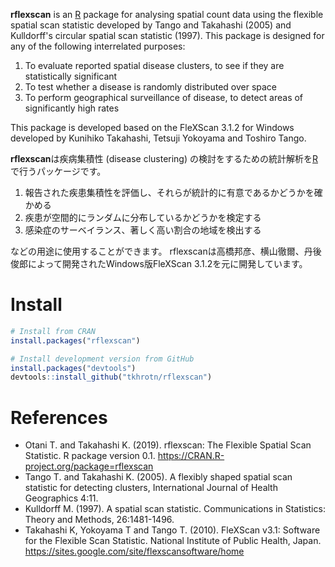 **rflexscan** is an [R](https://www.r-project.org/) package for analysing spatial count data using the flexible spatial scan statistic developed by Tango and Takahashi (2005) and Kulldorff's circular spatial scan statistic (1997).
This package is designed for any of the following interrelated purposes:

1. To evaluate reported spatial disease clusters, to see if they are statistically significant
2. To test whether a disease is randomly distributed over space
3. To perform geographical surveillance of disease, to detect areas of significantly high rates

This package is developed based on the FleXScan 3.1.2 for Windows developed by Kunihiko Takahashi, Tetsuji Yokoyama and Toshiro Tango.


**rflexscan**は疾病集積性 (disease clustering) の検討をするための統計解析を[R](https://www.r-project.org/)で行うパッケージです。

1. 報告された疾患集積性を評価し、それらが統計的に有意であるかどうかを確かめる
2. 疾患が空間的にランダムに分布しているかどうかを検定する
3. 感染症のサーベイランス、著しく高い割合の地域を検出する

などの用途に使用することができます。
rflexscanは高橋邦彦、横山徹爾、丹後俊郎によって開発されたWindows版FleXScan 3.1.2を元に開発しています。

# Install
```r
# Install from CRAN
install.packages("rflexscan")

# Install development version from GitHub
install.packages("devtools")
devtools::install_github("tkhrotn/rflexscan")
```


# References
 * Otani T. and Takahashi K. (2019). rflexscan: The Flexible Spatial Scan Statistic. R package version
  0.1. <https://CRAN.R-project.org/package=rflexscan>
 * Tango T. and Takahashi K. (2005). A flexibly shaped spatial scan statistic for detecting clusters, International Journal of Health Geographics 4:11.
 * Kulldorff M. (1997). A spatial scan statistic. Communications in Statistics: Theory and Methods, 26:1481-1496.
 * Takahashi K, Yokoyama T and Tango T. (2010). FleXScan v3.1: Software for the Flexible Scan Statistic. National Institute of Public Health, Japan.
   <https://sites.google.com/site/flexscansoftware/home>
